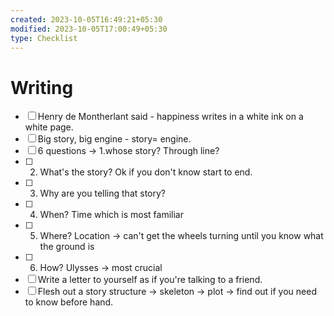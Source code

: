 ```yaml
---
created: 2023-10-05T16:49:21+05:30
modified: 2023-10-05T17:00:49+05:30
type: Checklist
---
```


# Writing

- [ ] Henry de Montherlant said - happiness writes in a white ink on a white page.
- [ ] Big story, big engine - story= engine.
- [ ] 6 questions -> 1.whose story? Through line?
- [ ] 2. What's the story? Ok if you don't know start to end.
- [ ] 3. Why are you telling that story?
- [ ] 4. When? Time which is most familiar
- [ ] 5. Where? Location -> can't get the wheels turning until you know what the ground is
- [ ] 6. How? Ulysses -> most crucial
- [ ] Write a letter to yourself as if you're talking to a friend.
- [ ] Flesh out a story structure -> skeleton -> plot -> find out if you need to know before hand.
